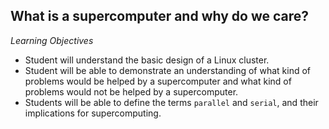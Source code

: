 What is a supercomputer and why do we care?
-------------------------------------------
*Learning Objectives*
*    Student will understand the basic design of a Linux cluster.
*    Student will be able to demonstrate an understanding of what kind of problems would be helped by a supercomputer and what kind of problems would not be helped by a supercomputer.
*    Students will be able to define the terms `parallel` and `serial`, and their implications for supercomputing.

